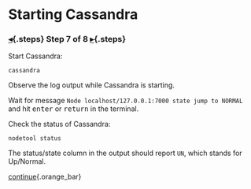 <div class="top">

# Starting Cassandra
### [◂](command:katapod.loadPage?step6){.steps} Step 7 of 8 [▸](command:katapod.loadPage?step8){.steps}
</div>

Start Cassandra:
```
cassandra
```

Observe the log output while Cassandra is starting. 

Wait for message `Node localhost/127.0.0.1:7000 state jump to NORMAL` and hit <kbd>enter</kbd> or <kbd>return</kbd> in the terminal.

Check the status of Cassandra:
```
nodetool status
```

The status/state column in the output should report `UN`, which stands for Up/Normal.

[continue](command:katapod.loadPage?step8){.orange_bar}
